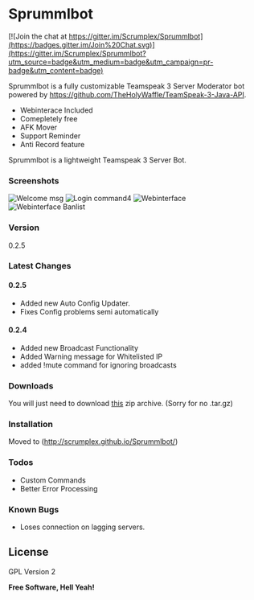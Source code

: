 # Sprummlbot

[![Join the chat at https://gitter.im/Scrumplex/Sprummlbot](https://badges.gitter.im/Join%20Chat.svg)](https://gitter.im/Scrumplex/Sprummlbot?utm_source=badge&utm_medium=badge&utm_campaign=pr-badge&utm_content=badge)

Sprummlbot is a fully customizable Teamspeak 3 Server Moderator bot powered by https://github.com/TheHolyWaffle/TeamSpeak-3-Java-API.

  - Webinterace Included
  - Comepletely free
  - AFK Mover
  - Support Reminder
  - Anti Record feature

Sprummlbot is a lightweight Teamspeak 3 Server Bot.

### Screenshots
![Welcome msg](http://i.imgur.com/IvENRmQ.png)
![Login command](http://i.imgur.com/NjWDC6e.png)4
![Webinterface](http://i.imgur.com/ZsmUyRN.png)
![Webinterface Banlist](http://i.imgur.com/5BHrCVN.png)

### Version
0.2.5

### Latest Changes
#### 0.2.5
 - Added new Auto Config Updater.
 - Fixes Config problems semi automatically

#### 0.2.4
 - Added new Broadcast Functionality
 - Added Warning message for Whitelisted IP
 - added !mute command for ignoring broadcasts

### Downloads

You will just need to download [this] zip archive. (Sorry for no .tar.gz)

### Installation

Moved to (http://scrumplex.github.io/Sprummlbot/)

### Todos

 - Custom Commands
 - Better Error Processing

### Known Bugs
 - Loses connection on lagging servers.

License
----
GPL Version 2

**Free Software, Hell Yeah!**

[//]: ##
   [this]: <https://www.dropbox.com/s/bsg4yv0p6owal08/Sprummlbot.zip>

